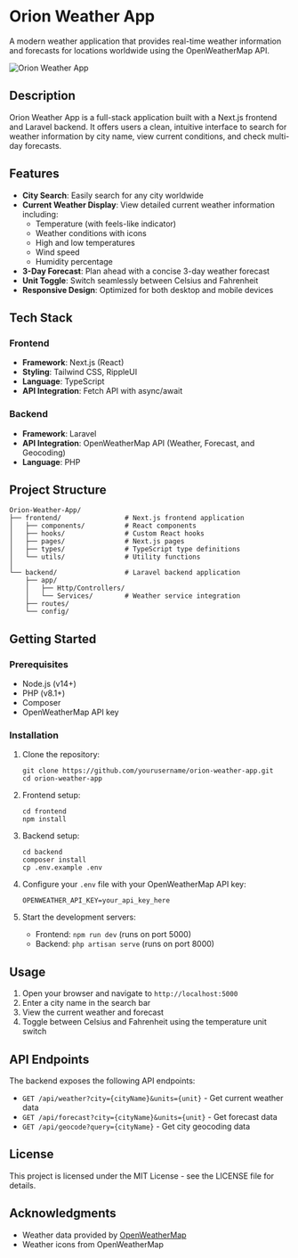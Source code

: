 # Orion Weather App

A modern weather application that provides real-time weather information and forecasts for locations worldwide using the OpenWeatherMap API.

![Orion Weather App](.github/screenshots/app-preview.png)

## Description

Orion Weather App is a full-stack application built with a Next.js frontend and Laravel backend. It offers users a clean, intuitive interface to search for weather information by city name, view current conditions, and check multi-day forecasts.

## Features

- **City Search**: Easily search for any city worldwide
- **Current Weather Display**: View detailed current weather information including:
  - Temperature (with feels-like indicator)
  - Weather conditions with icons
  - High and low temperatures
  - Wind speed
  - Humidity percentage
- **3-Day Forecast**: Plan ahead with a concise 3-day weather forecast
- **Unit Toggle**: Switch seamlessly between Celsius and Fahrenheit
- **Responsive Design**: Optimized for both desktop and mobile devices

## Tech Stack

### Frontend
- **Framework**: Next.js (React)
- **Styling**: Tailwind CSS, RippleUI
- **Language**: TypeScript
- **API Integration**: Fetch API with async/await

### Backend
- **Framework**: Laravel
- **API Integration**: OpenWeatherMap API (Weather, Forecast, and Geocoding)
- **Language**: PHP

## Project Structure

```
Orion-Weather-App/
├── frontend/                # Next.js frontend application
│   ├── components/          # React components
│   ├── hooks/               # Custom React hooks
│   ├── pages/               # Next.js pages
│   ├── types/               # TypeScript type definitions
│   └── utils/               # Utility functions
│
└── backend/                 # Laravel backend application
    ├── app/
    │   ├── Http/Controllers/
    │   └── Services/        # Weather service integration
    ├── routes/
    └── config/
```

## Getting Started

### Prerequisites

- Node.js (v14+)
- PHP (v8.1+)
- Composer
- OpenWeatherMap API key

### Installation

1. Clone the repository:
   ```
   git clone https://github.com/yourusername/orion-weather-app.git
   cd orion-weather-app
   ```

2. Frontend setup:
   ```
   cd frontend
   npm install
   ```

3. Backend setup:
   ```
   cd backend
   composer install
   cp .env.example .env
   ```

4. Configure your `.env` file with your OpenWeatherMap API key:
   ```
   OPENWEATHER_API_KEY=your_api_key_here
   ```

5. Start the development servers:
   - Frontend: `npm run dev` (runs on port 5000)
   - Backend: `php artisan serve` (runs on port 8000)

## Usage

1. Open your browser and navigate to `http://localhost:5000`
2. Enter a city name in the search bar
3. View the current weather and forecast
4. Toggle between Celsius and Fahrenheit using the temperature unit switch

## API Endpoints

The backend exposes the following API endpoints:

- `GET /api/weather?city={cityName}&units={unit}` - Get current weather data
- `GET /api/forecast?city={cityName}&units={unit}` - Get forecast data
- `GET /api/geocode?query={cityName}` - Get city geocoding data

## License

This project is licensed under the MIT License - see the LICENSE file for details.

## Acknowledgments

- Weather data provided by [OpenWeatherMap](https://openweathermap.org/)
- Weather icons from OpenWeatherMap
